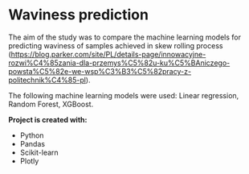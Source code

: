 # Waviness prediction

The aim of the study was to compare the machine learning models for predicting waviness of samples achieved in skew rolling process (https://blog.parker.com/site/PL/details-page/innowacyjne-rozwi%C4%85zania-dla-przemys%C5%82u-ku%C5%BAniczego-powsta%C5%82e-we-wsp%C3%B3%C5%82pracy-z-politechnik%C4%85-pl). 

The following machine learning models were used: Linear regression, Random Forest, XGBoost.

**Project is created with:**

- Python
- Pandas
- Scikit-learn
- Plotly
